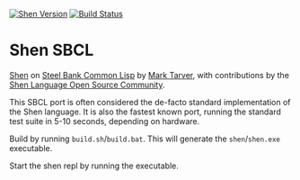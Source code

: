 [![Shen Version](https://img.shields.io/badge/shen-20.0-blue.svg)](https://github.com/Shen-Language)
[![Build Status](https://travis-ci.org/rkoeninger/shen-sbcl.svg?branch=master)](https://travis-ci.org/rkoeninger/shen-sbcl)

# Shen SBCL

[Shen](http://www.shenlanguage.org) on [Steel Bank Common Lisp](http://www.sbcl.org/) by [Mark Tarver](http://marktarver.com/), with contributions by the [Shen Language Open Source Community](https://github.com/Shen-Language).

This SBCL port is often considered the de-facto standard implementation of the Shen language. It is also the fastest known port, running the standard test suite in 5-10 seconds, depending on hardware.

Build by running `build.sh`/`build.bat`. This will generate the `shen`/`shen.exe` executable.

Start the shen repl by running the executable.
